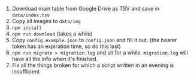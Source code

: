 1. Download main table from Google Drive as TSV and save in `data/index.tsv`
2. Copy all images to `data/img`
3. `npm install`
4. `npm run download` (takes a while)
5. Copy `config.example.json` to `config.json` and fill it out. (the bearer token has an expiration time, so do this last)
6. `npm run migrate > migration.log` and sit for a while. `migration.log` will have all the info when it's finished.
7. Fix all the things broken for which a script written in an evening is insufficient

